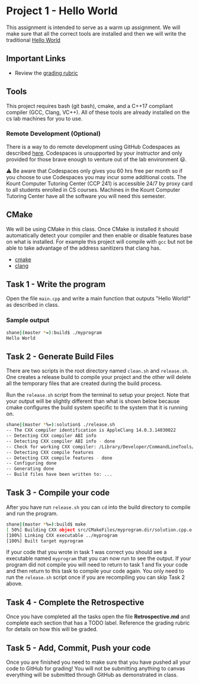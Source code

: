 # Project 1 - Hello World

This assignment is intended to serve as a warm up assignment. We will make sure
that all the correct tools are installed and then we will write the traditional
[Hello World](https://en.wikipedia.org/wiki/%22Hello,_World!%22_program)

## Important Links

- Review the [grading rubric](https://shanepanter.com/cs117/grading-rubric.html)

## Tools

This project requires bash (git bash), cmake, and a C++17 compliant compiler
(GCC, Clang, VC++). All of these tools are already installed on the cs lab
machines for you to use.

### Remote Development (Optional)

There is a way to do remote development using GitHub Codespaces as described
[here](https://shanepanter.com/teaching/vscode-tips-and-tricks.html#_developing_remotely_codespaces).
Codespaces is unsupported by your instructor and only provided for those brave
enough to venture out of the lab environment 😃.

⚠ Be aware that Codespaces only gives you 60 hrs free per month so if you choose
to use Codespaces you may incur some additional costs. The Kount Computer
Tutoring Center (CCP 241) is accessible 24/7 by proxy card to all students
enrolled in CS courses. Machines in the Kount Computer Tutoring Center have all
the software you will need this semester.

## CMake

We will be using CMake in this class. Once CMake is installed it should
automatically  detect your compiler and then enable or disable features base on
what is installed. For example this project will compile with `gcc` but not be
able to take advantage of the address sanitizers that clang has.

- [cmake](https://cmake.org/)
- [clang](https://clang.llvm.org/)

## Task 1 - Write the program

Open the file `main.cpp` and write a main function that outputs "Hello World!"
as described in class.

### Sample output

```bash
shane|(master *=):build$ ./myprogram 
Hello World
```

## Task 2 - Generate Build Files

There are two scripts in the root directory named `clean.sh` and `release.sh`.
One creates a release build to compile your project and the other will delete
all the temporary files that are created during the build process.

Run the `release.sh` script from the terminal to setup your project. Note
that your output will be slightly different than what is shown below because
cmake configures the build system specific to the system that it is running on.

```bash
shane|(master *%=):solution$ ./release.sh
-- The CXX compiler identification is AppleClang 14.0.3.14030022
-- Detecting CXX compiler ABI info
-- Detecting CXX compiler ABI info - done
-- Check for working CXX compiler: /Library/Developer/CommandLineTools/usr/bin/c++ - skipped
-- Detecting CXX compile features
-- Detecting CXX compile features - done
-- Configuring done
-- Generating done
-- Build files have been written to: ...
```

## Task 3 - Compile your code

After you have run `release.sh` you can `cd` into the build directory to compile
and run the program.

```bash
shane|(master *%=):build$ make
[ 50%] Building CXX object src/CMakeFiles/myprogram.dir/solution.cpp.o
[100%] Linking CXX executable ../myprogram
[100%] Built target myprogram
```

If your code that you wrote in task 1 was correct you should see a executable
named `myprogram` that you can now run to see the output. If your program did
not compile you will need to return to task 1 and fix your code and then return
to this task to compile your code again. You only need to run the `release.sh`
script once if you are recompiling you can skip Task 2 above.

## Task 4 - Complete the Retrospective

Once you have completed all the tasks open the file **Retrospective.md** and
complete each section that has a TODO label. Reference the grading rubric
for details on how this will be graded.

## Task 5 - Add, Commit, Push your code

Once you are finished you need to make sure that you have pushed all your code
to GitHub for grading! You will not be submitting anything to canvas everything
will be submitted through GitHub as demonstrated in class.
